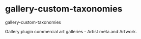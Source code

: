 gallery-custom-taxonomies
=========================

gallery-custom-taxonomies

Gallery plugin commercial art galleries - Artist meta and Artwork. 
